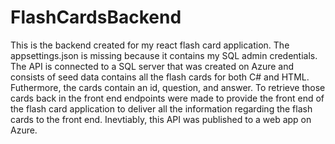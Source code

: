 # FlashCardsBackend
This is the backend created for my react flash card application. The appsettings.json is missing because it contains my SQL admin credentials. The API is connected to a SQL server that was created on Azure and consists of seed data contains all the flash cards for both C# and HTML. Futhermore, the cards contain an id, question, and answer. To retrieve those cards back in the front end endpoints were made to provide the front end of the flash card application to deliver all the information regarding the flash cards to the front end. Inevtiably, this API was published to a web app on Azure.
